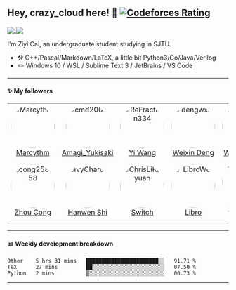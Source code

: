 ## Hey, crazy_cloud here! :wave: [![Codeforces Rating](https://cfrating.ihcr.top/?user=crazy_cloud&style=flat-square)](https://codeforces.com/profile/crazy_cloud)

<a href="https://github.com/anuraghazra/github-readme-stats">
  <img align="center" src="https://github-readme-stats.vercel.app/api?username=acrazyczy&count_private=true&show_icons=true&hide=issues" />
</a>
<a href="https://github.com/anuraghazra/convoychat">
  <img align="center" src="https://github-readme-stats.vercel.app/api/top-langs/?username=acrazyczy&layout=compact&hide=javascript,html,makefile,css&langs_count=10" />
</a>

I'm Ziyi Cai, an undergraduate student studying in SJTU.

-   :hammer_and_pick: C++/Pascal/Markdown/LaTeX, a little bit Python3/Go/Java/Verilog
-   :pencil2: Windows 10 / WSL / Sublime Text 3 / JetBrains / VS Code

---

#### :sparkles: My followers

<!--START_SECTION:top-followers-->
<table>
  <tr>
    <td align="center">
      <a href="https://github.com/Marcythm">
        <img src="https://avatars2.githubusercontent.com/u/36555123" width="auto;" height="100px;" style="border-radius:100%;" overflow="hidden;" alt="Marcythm"/>
      </a>
      <br />
      <a href="https://github.com/Marcythm">Marcythm</a>
    </td>
    <td align="center">
      <a href="https://github.com/cmd2001">
        <img src="https://avatars2.githubusercontent.com/u/25078724" width="auto;" height="100px;" style="border-radius:100%;" overflow="hidden;" alt="cmd2001"/>
      </a>
      <br />
      <a href="https://github.com/cmd2001">Amagi_Yukisaki</a>
    </td>
    <td align="center">
      <a href="https://github.com/ReFraction334">
        <img src="https://avatars2.githubusercontent.com/u/44198739" width="auto;" height="100px;" style="border-radius:100%;" overflow="hidden;" alt="ReFraction334"/>
      </a>
      <br />
      <a href="https://github.com/ReFraction334">Yi Wang</a>
    </td>
    <td align="center">
      <a href="https://github.com/dengwxn">
        <img src="https://avatars2.githubusercontent.com/u/34061772" width="auto;" height="100px;" style="border-radius:100%;" overflow="hidden;" alt="dengwxn"/>
      </a>
      <br />
      <a href="https://github.com/dengwxn">Weixin Deng</a>
    </td>
    <td align="center">
      <a href="https://github.com/ywwywwyww">
        <img src="https://avatars2.githubusercontent.com/u/36836507" width="auto;" height="100px;" style="border-radius:100%;" overflow="hidden;" alt="ywwywwyww"/>
      </a>
      <br />
      <a href="https://github.com/ywwywwyww">Wuwei Yuan</a>
    </td>
    <td align="center">
      <a href="https://github.com/XOR-op">
        <img src="https://avatars2.githubusercontent.com/u/17672363" width="auto;" height="100px;" style="border-radius:100%;" overflow="hidden;" alt="XOR-op"/>
      </a>
      <br />
      <a href="https://github.com/XOR-op">XOR-op</a>
    </td>
    <td align="center">
      <a href="https://github.com/xmhuangzhen">
        <img src="https://avatars2.githubusercontent.com/u/58294401" width="auto;" height="100px;" style="border-radius:100%;" overflow="hidden;" alt="xmhuangzhen"/>
      </a>
      <br />
      <a href="https://github.com/xmhuangzhen">Zhen Huang</a>
    </td>
  </tr>
  <tr>
    <td align="center">
      <a href="https://github.com/cong258258">
        <img src="https://avatars2.githubusercontent.com/u/40522050" width="auto;" height="100px;" style="border-radius:100%;" overflow="hidden;" alt="cong258258"/>
      </a>
      <br />
      <a href="https://github.com/cong258258">Zhou Cong</a>
    </td>
    <td align="center">
      <a href="https://github.com/IvyCharon">
        <img src="https://avatars2.githubusercontent.com/u/57755823" width="auto;" height="100px;" style="border-radius:100%;" overflow="hidden;" alt="IvyCharon"/>
      </a>
      <br />
      <a href="https://github.com/IvyCharon">Hanwen Shi</a>
    </td>
    <td align="center">
      <a href="https://github.com/ChrisLiKaiyuan">
        <img src="https://avatars2.githubusercontent.com/u/36180750" width="auto;" height="100px;" style="border-radius:100%;" overflow="hidden;" alt="ChrisLiKaiyuan"/>
      </a>
      <br />
      <a href="https://github.com/ChrisLiKaiyuan">Switch</a>
    </td>
    <td align="center">
      <a href="https://github.com/LibroWu">
        <img src="https://avatars2.githubusercontent.com/u/73021519" width="auto;" height="100px;" style="border-radius:100%;" overflow="hidden;" alt="LibroWu"/>
      </a>
      <br />
      <a href="https://github.com/LibroWu">Libro</a>
    </td>
    <td align="center">
      <a href="https://github.com/brandon-yan">
        <img src="https://avatars2.githubusercontent.com/u/59162612" width="auto;" height="100px;" style="border-radius:100%;" overflow="hidden;" alt="brandon-yan"/>
      </a>
      <br />
      <a href="https://github.com/brandon-yan">brandon-yan</a>
    </td>
    <td align="center">
      <a href="https://github.com/RebeccaPan">
        <img src="https://avatars2.githubusercontent.com/u/56680456" width="auto;" height="100px;" style="border-radius:100%;" overflow="hidden;" alt="RebeccaPan"/>
      </a>
      <br />
      <a href="https://github.com/RebeccaPan">Xinyi Pan</a>
    </td>
    <td align="center">
      <a href="https://github.com/dzx-dzx">
        <img src="https://avatars2.githubusercontent.com/u/31068367" width="auto;" height="100px;" style="border-radius:100%;" overflow="hidden;" alt="dzx-dzx"/>
      </a>
      <br />
      <a href="https://github.com/dzx-dzx">dzx-dzx</a>
    </td>
  </tr>
</table>
<!--END_SECTION:top-followers-->

---

#### :bar_chart: Weekly development breakdown

<!--START_SECTION:waka-->
```text
Other    5 hrs 31 mins   ███████████████████████░░   91.71 % 
TeX      27 mins         ██░░░░░░░░░░░░░░░░░░░░░░░   07.50 % 
Python   2 mins          ▒░░░░░░░░░░░░░░░░░░░░░░░░   00.73 % 
```
<!--END_SECTION:waka-->

---
